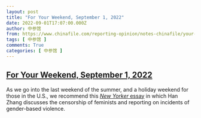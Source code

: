 ```yaml
---
layout: post
title: "For Your Weekend, September 1, 2022"
date: 2022-09-01T17:07:00.000Z
author: 中参馆
from: https://www.chinafile.com/reporting-opinion/notes-chinafile/your-weekend-september-1-2022
tags: [ 中参馆 ]
comments: True
categories: [ 中参馆 ]
---
```

<!--1662052020000-->
[For Your Weekend, September 1, 2022](https://www.chinafile.com/reporting-opinion/notes-chinafile/your-weekend-september-1-2022)
------

<div>
<div class="content">    <div class="field field-name-body field-type-text-with-summary field-label-hidden">      <p>As we go into the last weekend of the summer, and a holiday weekend for those in the U.S., we recommend this <a href="https://www.newyorker.com/news/news-desk/the-censorship-machine-erasing-chinas-feminist-movement" target="_blank" rel="nofollow"><em>New Yorker</em> essay</a> in which Han Zhang discusses the censorship of feminists and reporting on incidents of gender-based violence.</p>  </div>  </div>
</div>
